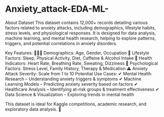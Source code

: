 # Anxiety_attack-EDA-ML-
About Dataset
This dataset contains 12,000+ records detailing various factors related to anxiety attacks, including demographics, lifestyle habits, stress levels, and physiological responses. It is designed for data analysis, machine learning, and mental health research, helping to explore patterns, triggers, and potential correlations in anxiety disorders.

Key Features:
🧑‍🤝‍🧑 Demographics: Age, Gender, Occupation
🌙 Lifestyle Factors: Sleep, Physical Activity, Diet, Caffeine & Alcohol Intake
💓 Health Indicators: Heart Rate, Breathing Rate, Sweating, Dizziness
🧠 Psychological Factors: Stress Level, Family History, Therapy & Medication
⚠️ Anxiety Attack Severity: Scale from 1 to 10
Potential Use Cases:
✔ Mental Health Research – Understanding anxiety triggers & symptoms
✔ Machine Learning Models – Predicting anxiety severity based on factors
✔ Healthcare Analysis – Identifying at-risk groups & treatment effectiveness
✔ Data Science & Visualization – Exploring trends in mental health

This dataset is ideal for Kaggle competitions, academic research, and exploratory data analysis. 🚀



